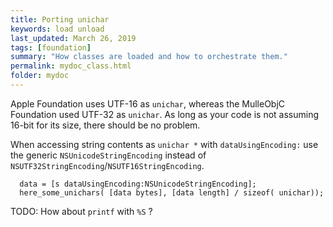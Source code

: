 ```yaml
---
title: Porting unichar 
keywords: load unload
last_updated: March 26, 2019
tags: [foundation]
summary: "How classes are loaded and how to orchestrate them."
permalink: mydoc_class.html
folder: mydoc
---
```


Apple Foundation uses UTF-16 as `unichar`, whereas the MulleObjC Foundation used
UTF-32 as `unichar`. As long as your code is not assuming 16-bit for its size, 
there should be no problem.

When accessing string contents as `unichar *` with `dataUsingEncoding:` use the
generic `NSUnicodeStringEncoding` instead of `NSUTF32StringEncoding`/`NSUTF16StringEncoding`.

```
  data = [s dataUsingEncoding:NSUnicodeStringEncoding];
  here_some_unichars( [data bytes], [data length] / sizeof( unichar));
```

TODO:  How about `printf` with `%S` ?
